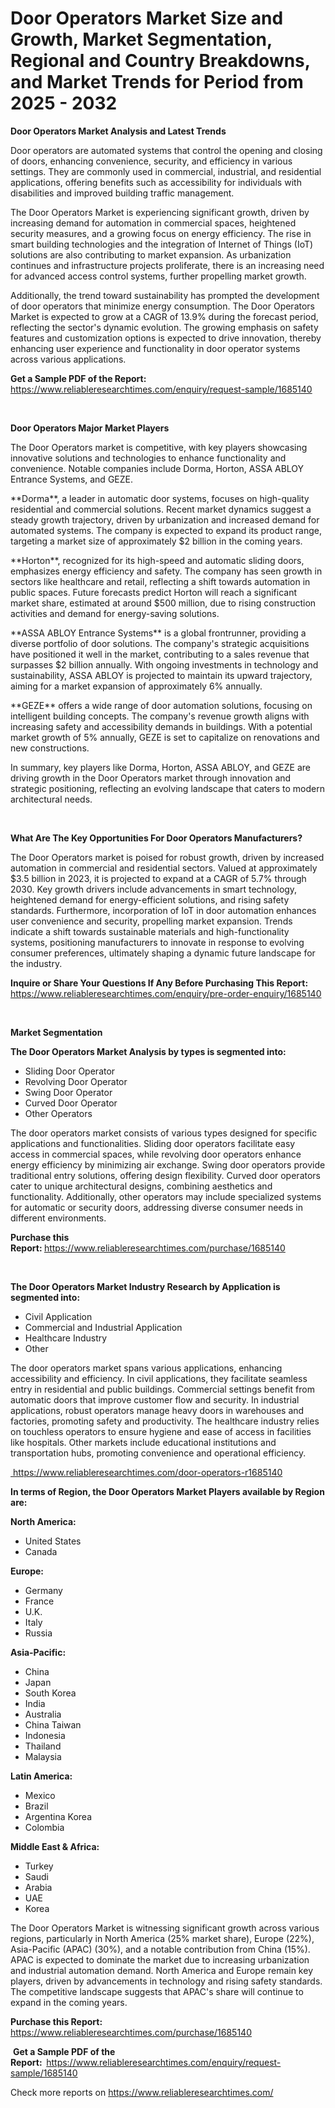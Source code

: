 <p><h1>Door Operators Market Size and Growth, Market Segmentation, Regional and Country Breakdowns, and Market Trends for Period from 2025 -  2032</h1></p><p><strong>Door Operators Market Analysis and Latest Trends</strong></p>
<p><p>Door operators are automated systems that control the opening and closing of doors, enhancing convenience, security, and efficiency in various settings. They are commonly used in commercial, industrial, and residential applications, offering benefits such as accessibility for individuals with disabilities and improved building traffic management. </p><p>The Door Operators Market is experiencing significant growth, driven by increasing demand for automation in commercial spaces, heightened security measures, and a growing focus on energy efficiency. The rise in smart building technologies and the integration of Internet of Things (IoT) solutions are also contributing to market expansion. As urbanization continues and infrastructure projects proliferate, there is an increasing need for advanced access control systems, further propelling market growth. </p><p>Additionally, the trend toward sustainability has prompted the development of door operators that minimize energy consumption. The Door Operators Market is expected to grow at a CAGR of 13.9% during the forecast period, reflecting the sector's dynamic evolution. The growing emphasis on safety features and customization options is expected to drive innovation, thereby enhancing user experience and functionality in door operator systems across various applications.</p></p>
<p><strong>Get a Sample PDF of the Report:&nbsp;</strong> <a href="https://www.reliableresearchtimes.com/enquiry/request-sample/1685140?utm_campaign=3067&utm_medium=2&utm_source=Github&utm_content=ia&utm_term=26032025&utm_id=door-operators">https://www.reliableresearchtimes.com/enquiry/request-sample/1685140</a></p>
<p>&nbsp;</p>
<p><strong>Door Operators Major Market Players</strong></p>
<p><p>The Door Operators market is competitive, with key players showcasing innovative solutions and technologies to enhance functionality and convenience. Notable companies include Dorma, Horton, ASSA ABLOY Entrance Systems, and GEZE.</p><p>**Dorma**, a leader in automatic door systems, focuses on high-quality residential and commercial solutions. Recent market dynamics suggest a steady growth trajectory, driven by urbanization and increased demand for automated systems. The company is expected to expand its product range, targeting a market size of approximately $2 billion in the coming years.</p><p>**Horton**, recognized for its high-speed and automatic sliding doors, emphasizes energy efficiency and safety. The company has seen growth in sectors like healthcare and retail, reflecting a shift towards automation in public spaces. Future forecasts predict Horton will reach a significant market share, estimated at around $500 million, due to rising construction activities and demand for energy-saving solutions.</p><p>**ASSA ABLOY Entrance Systems** is a global frontrunner, providing a diverse portfolio of door solutions. The company's strategic acquisitions have positioned it well in the market, contributing to a sales revenue that surpasses $2 billion annually. With ongoing investments in technology and sustainability, ASSA ABLOY is projected to maintain its upward trajectory, aiming for a market expansion of approximately 6% annually.</p><p>**GEZE** offers a wide range of door automation solutions, focusing on intelligent building concepts. The company's revenue growth aligns with increasing safety and accessibility demands in buildings. With a potential market growth of 5% annually, GEZE is set to capitalize on renovations and new constructions.</p><p>In summary, key players like Dorma, Horton, ASSA ABLOY, and GEZE are driving growth in the Door Operators market through innovation and strategic positioning, reflecting an evolving landscape that caters to modern architectural needs.</p></p>
<p>&nbsp;</p>
<p><strong>What Are The Key Opportunities For Door Operators Manufacturers?</strong></p>
<p><p>The Door Operators market is poised for robust growth, driven by increased automation in commercial and residential sectors. Valued at approximately $3.5 billion in 2023, it is projected to expand at a CAGR of 5.7% through 2030. Key growth drivers include advancements in smart technology, heightened demand for energy-efficient solutions, and rising safety standards. Furthermore, incorporation of IoT in door automation enhances user convenience and security, propelling market expansion. Trends indicate a shift towards sustainable materials and high-functionality systems, positioning manufacturers to innovate in response to evolving consumer preferences, ultimately shaping a dynamic future landscape for the industry.</p></p>
<p><strong>Inquire or Share Your Questions If Any Before Purchasing This Report:</strong> <a href="https://www.reliableresearchtimes.com/enquiry/pre-order-enquiry/1685140?utm_campaign=3067&utm_medium=2&utm_source=Github&utm_content=ia&utm_term=26032025&utm_id=door-operators">https://www.reliableresearchtimes.com/enquiry/pre-order-enquiry/1685140</a></p>
<p>&nbsp;</p>
<p><strong>Market Segmentation</strong></p>
<p><strong>The Door Operators Market Analysis by types is segmented into:</strong></p>
<p><ul><li>Sliding Door Operator</li><li>Revolving Door Operator</li><li>Swing Door Operator</li><li>Curved Door Operator</li><li>Other Operators</li></ul></p>
<p><p>The door operators market consists of various types designed for specific applications and functionalities. Sliding door operators facilitate easy access in commercial spaces, while revolving door operators enhance energy efficiency by minimizing air exchange. Swing door operators provide traditional entry solutions, offering design flexibility. Curved door operators cater to unique architectural designs, combining aesthetics and functionality. Additionally, other operators may include specialized systems for automatic or security doors, addressing diverse consumer needs in different environments.</p></p>
<p><strong>Purchase this Report:&nbsp;</strong><a href="https://www.reliableresearchtimes.com/purchase/1685140?utm_campaign=3067&utm_medium=2&utm_source=Github&utm_content=ia&utm_term=26032025&utm_id=door-operators">https://www.reliableresearchtimes.com/purchase/1685140</a></p>
<p>&nbsp;</p>
<p><strong>The Door Operators Market Industry Research by Application is segmented into:</strong></p>
<p><ul><li>Civil Application</li><li>Commercial and Industrial Application</li><li>Healthcare Industry</li><li>Other</li></ul></p>
<p><p>The door operators market spans various applications, enhancing accessibility and efficiency. In civil applications, they facilitate seamless entry in residential and public buildings. Commercial settings benefit from automatic doors that improve customer flow and security. In industrial applications, robust operators manage heavy doors in warehouses and factories, promoting safety and productivity. The healthcare industry relies on touchless operators to ensure hygiene and ease of access in facilities like hospitals. Other markets include educational institutions and transportation hubs, promoting convenience and operational efficiency.</p></p>
<p><a href="https://www.reliableresearchtimes.com/door-operators-r1685140?utm_campaign=3067&utm_medium=2&utm_source=Github&utm_content=ia&utm_term=26032025&utm_id=door-operators">&nbsp;https://www.reliableresearchtimes.com/door-operators-r1685140</a></p>
<p><strong>In terms of Region, the Door Operators Market Players available by Region are:</strong></p>
<p>
    <p> <strong> North America: </strong>
        <ul>
            <li>United States</li>
            <li>Canada</li>
        </ul>
        </p> 
    <p> <strong> Europe: </strong>
        <ul>
            <li>Germany</li>
            <li>France</li>
            <li>U.K.</li>
            <li>Italy</li>
            <li>Russia</li>
        </ul>
        </p> 
    <p> <strong> Asia-Pacific: </strong>
        <ul>
            <li>China</li>
            <li>Japan</li>
            <li>South Korea</li>
            <li>India</li>
            <li>Australia</li>
            <li>China Taiwan</li>
            <li>Indonesia</li>
            <li>Thailand</li>
            <li>Malaysia</li>
        </ul>
        </p> 
    <p> <strong> Latin America: </strong>
        <ul>
            <li>Mexico</li>
            <li>Brazil</li>
            <li>Argentina Korea</li>
            <li>Colombia</li>
        </ul>
        </p> 
    <p> <strong> Middle East & Africa: </strong>
        <ul>
            <li>Turkey</li>
            <li>Saudi</li>
            <li>Arabia</li>
            <li>UAE</li>
            <li>Korea</li>
        </ul>
    </p>
    </p>
<p><p>The Door Operators Market is witnessing significant growth across various regions, particularly in North America (25% market share), Europe (22%), Asia-Pacific (APAC) (30%), and a notable contribution from China (15%). APAC is expected to dominate the market due to increasing urbanization and industrial automation demand. North America and Europe remain key players, driven by advancements in technology and rising safety standards. The competitive landscape suggests that APAC's share will continue to expand in the coming years.</p></p>
<p><strong>Purchase this Report: </strong><a href="https://www.reliableresearchtimes.com/purchase/1685140?utm_campaign=3067&utm_medium=2&utm_source=Github&utm_content=ia&utm_term=26032025&utm_id=door-operators">https://www.reliableresearchtimes.com/purchase/1685140</a></p>
<p>&nbsp;<strong>Get a Sample PDF of the Report:&nbsp;&nbsp;</strong><a href="https://www.reliableresearchtimes.com/enquiry/request-sample/1685140?utm_campaign=3067&utm_medium=2&utm_source=Github&utm_content=ia&utm_term=26032025&utm_id=door-operators">https://www.reliableresearchtimes.com/enquiry/request-sample/1685140</a></p>
<p><strong></strong></p>
<p>Check more reports on <a href="https://www.reliableresearchtimes.com/?utm_campaign=3067&utm_medium=2&utm_source=Github&utm_content=ia&utm_term=26032025&utm_id=door-operators">https://www.reliableresearchtimes.com/</a></p>